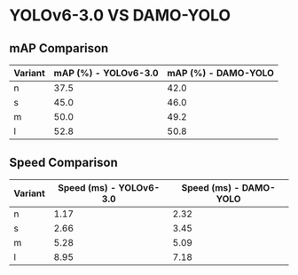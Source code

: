 ---
---

# YOLOv6-3.0 VS DAMO-YOLO

## mAP Comparison

| Variant | mAP (%) - YOLOv6-3.0 | mAP (%) - DAMO-YOLO |
| ------- | -------------------- | ------------------- |
| n       | 37.5                 | 42.0                |
| s       | 45.0                 | 46.0                |
| m       | 50.0                 | 49.2                |
| l       | 52.8                 | 50.8                |

## Speed Comparison

| Variant | Speed (ms) - YOLOv6-3.0 | Speed (ms) - DAMO-YOLO |
| ------- | ----------------------- | ---------------------- |
| n       | 1.17                    | 2.32                   |
| s       | 2.66                    | 3.45                   |
| m       | 5.28                    | 5.09                   |
| l       | 8.95                    | 7.18                   |
